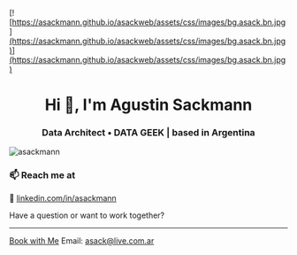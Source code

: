 [![https://asackmann.github.io/asackweb/assets/css/images/bg.asack.bn.jpg](https://asackmann.github.io/asackweb/assets/css/images/bg.asack.bn.jpg)](https://asackmann.github.io/asackweb/assets/css/images/bg.asack.bn.jpg)

<h1 align="center">Hi 👋, I'm Agustin Sackmann</h1>
<h3 align="center">Data Architect  •  DATA GEEK | based in Argentina</h3>

<p align="left"> <img src="https://komarev.com/ghpvc/?username=asackmann&label=Profile%20views&color=0e75b6&style=flat" alt="asackmann" /> </p>


  ### 📫 Reach me at  
  🔗 [linkedin.com/in/asackmann](https://www.linkedin.com/in/asackmann/)
  
  Have a question or want to work together?
  ________________________
  [Book with Me](https://outlook.office.com/bookwithme/user/86271afacbd44398bca52aa9cd1a48fa@biapplications.com.ar?anonymous&ep=plink)
  Email: asack@live.com.ar
  
  
<!--
**asackmann/asackmann** is a ✨ _special_ ✨ repository because its `README.md` (this file) appears on your GitHub profile.

Here are some ideas to get you started:

- 🔭 I’m currently working on ...
- 🌱 I’m currently learning ...
- 👯 I’m looking to collaborate on ...
- 🤔 I’m looking for help with ...
- 💬 Ask me about ...

- 😄 Pronouns: ...
- ⚡ Fun fact: ...
-->
